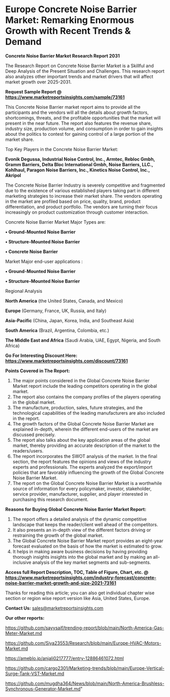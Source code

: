 # Europe Concrete Noise Barrier Market: Remarking Enormous Growth with Recent Trends & Demand

<strong>Concrete Noise Barrier Market Research Report 2031</strong>

The Research Report on Concrete Noise Barrier Market is a Skillful and Deep Analysis of the Present Situation and Challenges. This research report also analyzes other important trends and market drivers that will affect market growth over 2025-2031.

<strong>Request Sample Report @ <a href=https://www.marketreportsinsights.com/sample/73161>https://www.marketreportsinsights.com/sample/73161</a></strong>

This Concrete Noise Barrier market report aims to provide all the participants and the vendors will all the details about growth factors, shortcomings, threats, and the profitable opportunities that the market will present in the near future. The report also features the revenue share, industry size, production volume, and consumption in order to gain insights about the politics to contest for gaining control of a large portion of the market share.

Top Key Players in the Concrete Noise Barrier Market:

<strong>Evonik Degussa, Industrial Noise Control, Inc., Armtec, Rebloc Gmbh, Gramm Barriers, Delta Bloc International Gmbh, Noise Barriers, LLC., Kohlhaul, Paragon Noise Barriers, Inc., Kinetics Noise Control, Inc., Akripol</strong>

The Concrete Noise Barrier Industry is severely competitive and fragmented due to the existence of various established players taking part in different marketing strategies to increase their market share. The vendors operating in the market are profiled based on price, quality, brand, product differentiation, and product portfolio. The vendors are turning their focus increasingly on product customization through customer interaction.

Concrete Noise Barrier Market Major Types are:

<strong>• Ground-Mounted Noise Barrier

• Structure-Mounted Noise Barrier

• Concrete Noise Barrier</strong>

Market Major end-user applications :

<strong>• Ground-Mounted Noise Barrier

• Structure-Mounted Noise Barrier</strong>

Regional Analysis

</u><strong><b>North America</b></strong> (the United States, Canada, and Mexico)

<strong><b>Europe </b></strong>(Germany, France, UK, Russia, and Italy)

<strong><b>Asia-Pacific</b></strong> (China, Japan, Korea, India, and Southeast Asia)

<strong><b>South America</b></strong> (Brazil, Argentina, Colombia, etc.)

<strong><b>The Middle East and Africa</b></strong> (Saudi Arabia, UAE, Egypt, Nigeria, and South Africa)

<strong>Go For Interesting Discount Here: <a href=https://www.marketreportsinsights.com/discount/73161>https://www.marketreportsinsights.com/discount/73161</a></strong>

<strong>Points Covered in The Report:</strong>
<ol>
  <li>The major points considered in the Global Concrete Noise Barrier Market report include the leading competitors operating in the global market.</li>
  <li>The report also contains the company profiles of the players operating in the global market.</li>
  <li>The manufacture, production, sales, future strategies, and the technological capabilities of the leading manufacturers are also included in the report.</li>
  <li>The growth factors of the Global Concrete Noise Barrier Market are explained in-depth, wherein the different end-users of the market are discussed precisely.</li>
  <li>The report also talks about the key application areas of the global market, thereby providing an accurate description of the market to the readers/users.</li>
  <li>The report incorporates the SWOT analysis of the market. In the final section, the report features the opinions and views of the industry experts and professionals. The experts analyzed the export/import policies that are favorably influencing the growth of the Global Concrete Noise Barrier Market.</li>
  <li>The report on the Global Concrete Noise Barrier Market is a worthwhile source of information for every policymaker, investor, stakeholder, service provider, manufacturer, supplier, and player interested in purchasing this research document.</li>
</ol>
<strong>Reasons for Buying Global Concrete Noise Barrier Market Report:</strong>

<ol>
  <li>The report offers a detailed analysis of the dynamic competitive landscape that keeps the reader/client well ahead of the competitors.</li>
  <li>It also presents an in-depth view of the different factors driving or restraining the growth of the global market.</li>
  <li>The Global Concrete Noise Barrier Market report provides an eight-year forecast evaluated on the basis of how the market is estimated to grow.</li>
  <li>It helps in making aware business decisions by having providing thorough insights insights into the global market and by making an all-inclusive analysis of the key market segments and sub-segments.</li>
</ol>
<strong>Access full Report Description, TOC, Table of Figure, Chart, etc. @ <a href=https://www.marketreportsinsights.com/industry-forecast/concrete-noise-barrier-market-growth-and-size-2021-73161>https://www.marketreportsinsights.com/industry-forecast/concrete-noise-barrier-market-growth-and-size-2021-73161</a></strong>


Thanks for reading this article; you can also get individual chapter wise section or region wise report version like Asia, United States, Europe.

<strong>Contact Us:</strong>
sales@marketreportsinsights.com

<strong>Our other reports:</strong>

<a href=https://github.com/sayysaif/trending-report/blob/main/North-America-Gas-Meter-Market.md>https://github.com/sayysaif/trending-report/blob/main/North-America-Gas-Meter-Market.md</a>

<a href=https://github.com/Siya23553/Research/blob/main/Europe-HVAC-Motors-Market.md>https://github.com/Siya23553/Research/blob/main/Europe-HVAC-Motors-Market.md</a>

<a href=https://ameblo.jp/anjali0217777/entry-12886461072.html>https://ameblo.jp/anjali0217777/entry-12886461072.html</a>

<a href=https://github.com/cargo2301/Marketing-trends/blob/main/Europe-Vertical-Surge-Tank-VST-Market.md>https://github.com/cargo2301/Marketing-trends/blob/main/Europe-Vertical-Surge-Tank-VST-Market.md</a>

<a href=https://github.com/mugdha364/News/blob/main/North-America-Brushless-Synchronous-Generator-Market.md>https://github.com/mugdha364/News/blob/main/North-America-Brushless-Synchronous-Generator-Market.md</a>"
